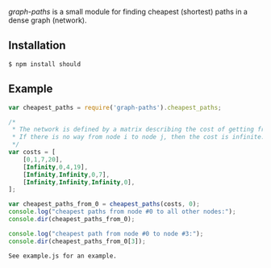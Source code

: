 _graph-paths_ is a small module for finding cheapest (shortest) paths in a dense graph (network).

## Installation

    $ npm install should

## Example
```javascript
var cheapest_paths = require('graph-paths').cheapest_paths;

/*
 * The network is defined by a matrix describing the cost of getting from node i to node j.
 * If there is no way from node i to node j, then the cost is infinite.
 */
var costs = [
    [0,1,7,20],
    [Infinity,0,4,19],
    [Infinity,Infinity,0,7],
    [Infinity,Infinity,Infinity,0],
];

var cheapest_paths_from_0 = cheapest_paths(costs, 0);
console.log("cheapest paths from node #0 to all other nodes:");
console.dir(cheapest_paths_from_0); 

console.log("cheapest path from node #0 to node #3:");
console.dir(cheapest_paths_from_0[3]); 
```

    
    See example.js for an example.
    
